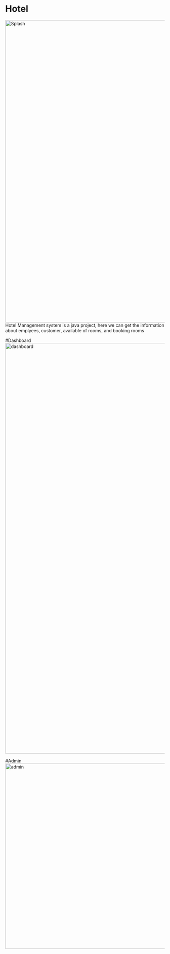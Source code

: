 # Hotel
<img width="952" alt="Splash" src="https://github.com/Nisarga-58/Hotel-Management-System/assets/118206188/534926c7-2b15-4eeb-bb1c-72ed72bb098a">
Hotel Management system is a java project, here we can get the information about emplyees, customer, available of rooms, and booking rooms

#Dashboard
<img width="1293" alt="dashboard" src="https://github.com/Nisarga-58/Hotel-Management-System/assets/118206188/03ac945f-e770-4e46-b0a5-447571ae114f">

#Admin
<img width="584" alt="admin" src="https://github.com/Nisarga-58/Hotel-Management-System/assets/118206188/59c3a6e2-4c20-4bf9-9973-7c7983cdcf4c">
